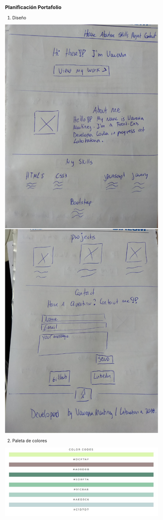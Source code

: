 
### Planificación Portafolio

1. Diseño

![Diseño / Sketching](assets/img/sketch/img1.jpg)
![Diseño / Sketching](assets/img/sketch/img2.jpg)

2. Paleta de colores

![Diseño / Paleta](assets/img/Paleta-colores/paleta-colores.png)

